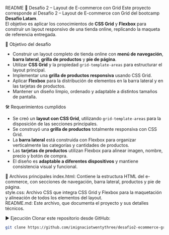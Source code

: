 README
📌 Desafío 2 – Layout de E-commerce con Grid
Este proyecto corresponde al Desafío 2 – Layout de E-commerce con Grid del bootcamp **Desafío Latam**.  
El objetivo es aplicar los conocimientos de **CSS Grid** y **Flexbox** para construir un layout responsivo de una tienda online, replicando la maqueta de referencia entregada.

🚀 Objetivo del desafío
- Construir un layout completo de tienda online con **menú de navegación**, **barra lateral**, **grilla de productos** y **pie de página**.
- Utilizar **CSS Grid** y la propiedad `grid-template-areas` para estructurar el layout principal.
- Implementar una **grilla de productos responsiva** usando CSS Grid.
- Aplicar **Flexbox** para la distribución de elementos en la barra lateral y en las tarjetas de productos.
- Mantener un diseño limpio, ordenado y adaptable a distintos tamaños de pantalla.

🛠️ Requerimientos cumplidos
- Se creó un **layout con CSS Grid**, utilizando `grid-template-areas` para la disposición de las secciones principales.
- Se construyó una **grilla de productos** totalmente responsiva con CSS Grid.
- La **barra lateral** está construida con Flexbox para organizar verticalmente las categorías y cantidades de productos.
- Las **tarjetas de productos** utilizan Flexbox para alinear imagen, nombre, precio y botón de compra.
- El diseño es **adaptable a diferentes dispositivos** y mantiene consistencia visual y funcional.

📂 Archivos principales
index.html: Contiene la estructura HTML del e-commerce, con secciones de navegación, barra lateral, productos y pie de página.  
style.css: Archivo CSS que integra CSS Grid y Flexbox para la maquetación y alineación de todos los elementos del layout.  
README.md: Este archivo, que documenta el proyecto y sus detalles técnicos.

▶️ Ejecución
Clonar este repositorio desde GitHub:

```bash
git clone https://github.com/imignaciotwentythree/desafio2-ecommerce-grid.git
